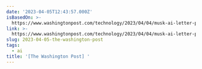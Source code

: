 ```yaml
---
date: '2023-04-05T12:43:57.000Z'
isBasedOn: >-
  https://www.washingtonpost.com/technology/2023/04/04/musk-ai-letter-pause-robots-jobs
link: >-
  https://www.washingtonpost.com/technology/2023/04/04/musk-ai-letter-pause-robots-jobs
slug: 2023-04-05-the-washington-post
tags:
  - ai
title: '[The Washington Post] '
---
```


